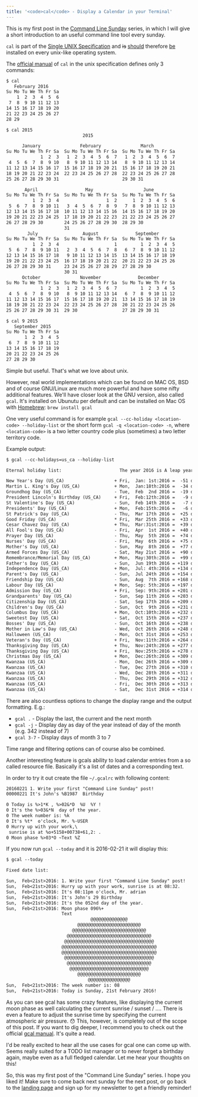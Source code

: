 ```yaml
---
title: '<code>cal</code> - Display a Calendar in your Terminal'
---
```


This is my first post in the
[Command Line Sunday](/command-line-sunday) series,
in which I will give a short introduction
to an useful command line tool every sunday.

`cal` is part of the
[Single UNIX Specification](https://en.wikipedia.org/wiki/Single_UNIX_Specification)
and <del>is</del> <ins>should</ins> therefore <ins>be</ins> installed on every
unix-like operating system.

The [official manual](http://pubs.opengroup.org/onlinepubs/9699919799/utilities/cal.html)
of `cal` in the unix specification defines only 3 commands:

```txt
$ cal
   February 2016
Su Mo Tu We Th Fr Sa
    1  2  3  4  5  6
 7  8  9 10 11 12 13
14 15 16 17 18 19 20
21 22 23 24 25 26 27
28 29
```

```txt
$ cal 2015
                             2015

      January               February               March
Su Mo Tu We Th Fr Sa  Su Mo Tu We Th Fr Sa  Su Mo Tu We Th Fr Sa
             1  2  3   1  2  3  4  5  6  7   1  2  3  4  5  6  7
 4  5  6  7  8  9 10   8  9 10 11 12 13 14   8  9 10 11 12 13 14
11 12 13 14 15 16 17  15 16 17 18 19 20 21  15 16 17 18 19 20 21
18 19 20 21 22 23 24  22 23 24 25 26 27 28  22 23 24 25 26 27 28
25 26 27 28 29 30 31                        29 30 31

       April                  May                   June
Su Mo Tu We Th Fr Sa  Su Mo Tu We Th Fr Sa  Su Mo Tu We Th Fr Sa
          1  2  3  4                  1  2      1  2  3  4  5  6
 5  6  7  8  9 10 11   3  4  5  6  7  8  9   7  8  9 10 11 12 13
12 13 14 15 16 17 18  10 11 12 13 14 15 16  14 15 16 17 18 19 20
19 20 21 22 23 24 25  17 18 19 20 21 22 23  21 22 23 24 25 26 27
26 27 28 29 30        24 25 26 27 28 29 30  28 29 30
                      31
        July                 August              September
Su Mo Tu We Th Fr Sa  Su Mo Tu We Th Fr Sa  Su Mo Tu We Th Fr Sa
          1  2  3  4                     1         1  2  3  4  5
 5  6  7  8  9 10 11   2  3  4  5  6  7  8   6  7  8  9 10 11 12
12 13 14 15 16 17 18   9 10 11 12 13 14 15  13 14 15 16 17 18 19
19 20 21 22 23 24 25  16 17 18 19 20 21 22  20 21 22 23 24 25 26
26 27 28 29 30 31     23 24 25 26 27 28 29  27 28 29 30
                      30 31
      October               November              December
Su Mo Tu We Th Fr Sa  Su Mo Tu We Th Fr Sa  Su Mo Tu We Th Fr Sa
             1  2  3   1  2  3  4  5  6  7         1  2  3  4  5
 4  5  6  7  8  9 10   8  9 10 11 12 13 14   6  7  8  9 10 11 12
11 12 13 14 15 16 17  15 16 17 18 19 20 21  13 14 15 16 17 18 19
18 19 20 21 22 23 24  22 23 24 25 26 27 28  20 21 22 23 24 25 26
25 26 27 28 29 30 31  29 30                 27 28 29 30 31
```

```txt
$ cal 9 2015
   September 2015
Su Mo Tu We Th Fr Sa
       1  2  3  4  5
 6  7  8  9 10 11 12
13 14 15 16 17 18 19
20 21 22 23 24 25 26
27 28 29 30
```

Simple but useful. That's what we love about unix.

However, real world implementations which can be found on MAC OS, BSD
and of course GNU/Linux are much more powerful and have some nifty
additional features. We'll have closer look at the GNU version,
also called `gcal`. It's installed on Ubunutu per default and can
be installed on Mac OS with [Homebrew](brew.sh): `brew install gcal`

One very useful command is for example
`gcal --cc-holiday <location-code> --holiday-list` or the short form
`gcal -q <location-code> -n`,
where `<location-code>` is a two letter country code
plus (sometimes) a two letter territory code.

Example output:

```txt
$ gcal --cc-holidays=us_ca --holiday-list

Eternal holiday list:                      The year 2016 is A leap year

New Year's Day (US_CA)                   + Fri,  Jan: 1st:2016 =  -51 days
Martin L. King's Day (US_CA)             + Mon,  Jan:18th:2016 =  -34 days
Groundhog Day (US_CA)                    - Tue,  Feb  2nd 2016 =  -19 days
President Lincoln's Birthday (US_CA)     + Fri,  Feb:12th:2016 =   -9 days
St Valentine's Day (US_CA)               - Sun,  Feb 14th 2016 =   -7 days
Presidents' Day (US_CA)                  + Mon,  Feb:15th:2016 =   -6 days
St Patrick's Day (US_CA)                 - Thu,  Mar 17th 2016 =  +25 days
Good Friday (US_CA)                      * Fri,  Mar 25th 2016 =  +33 days
Cesar Chavez Day (US_CA)                 + Thu,  Mar:31st:2016 =  +39 days
All Fool's Day (US_CA)                   - Fri,  Apr  1st 2016 =  +40 days
Prayer Day (US_CA)                       - Thu,  May  5th 2016 =  +74 days
Nurses' Day (US_CA)                      - Fri,  May  6th 2016 =  +75 days
Mother's Day (US_CA)                     - Sun,  May  8th 2016 =  +77 days
Armed Forces Day (US_CA)                 - Sat,  May 21st 2016 =  +90 days
Remembrance/Memorial Day (US_CA)         + Mon,  May:30th:2016 =  +99 days
Father's Day (US_CA)                     - Sun,  Jun 19th 2016 = +119 days
Independence Day (US_CA)                 + Mon,  Jul: 4th:2016 = +134 days
Parent's Day (US_CA)                     - Sun,  Jul 24th 2016 = +154 days
Friendship Day (US_CA)                   - Sun,  Aug  7th 2016 = +168 days
Labour Day (US_CA)                       + Mon,  Sep: 5th:2016 = +197 days
Admission Day (US_CA)                    + Fri,  Sep: 9th:2016 = +201 days
Grandparents' Day (US_CA)                - Sun,  Sep 11th 2016 = +203 days
Citizenship Day (US_CA)                  - Sat,  Sep 17th 2016 = +209 days
Children's Day (US_CA)                   - Sun,  Oct  9th 2016 = +231 days
Columbus Day (US_CA)                     + Mon,  Oct:10th:2016 = +232 days
Sweetest Day (US_CA)                     - Sat,  Oct 15th 2016 = +237 days
Bosses' Day (US_CA)                      - Sun,  Oct 16th 2016 = +238 days
Mother in Law's Day (US_CA)              - Wed,  Oct 26th 2016 = +248 days
Halloween (US_CA)                        - Mon,  Oct 31st 2016 = +253 days
Veteran's Day (US_CA)                    + Fri,  Nov:11th:2016 = +264 days
Thanksgiving Day (US_CA)                 + Thu,  Nov:24th:2016 = +277 days
Thanksgiving Day (US_CA)                 + Fri,  Nov:25th:2016 = +278 days
Christmas Day (US_CA)                    + Mon,  Dec:26th:2016 = +309 days
Kwanzaa (US_CA)                          - Mon,  Dec 26th 2016 = +309 days
Kwanzaa (US_CA)                          - Tue,  Dec 27th 2016 = +310 days
Kwanzaa (US_CA)                          - Wed,  Dec 28th 2016 = +311 days
Kwanzaa (US_CA)                          - Thu,  Dec 29th 2016 = +312 days
Kwanzaa (US_CA)                          - Fri,  Dec 30th 2016 = +313 days
Kwanzaa (US_CA)                          - Sat,  Dec 31st 2016 = +314 days
```

There are also countless options to change the display range
and the output formatting. E.g.:

- `gcal .` - Display the last, the current and the next month
- `gcal -j` - Display day as day of the year instead of day of the month
	(e.g. 342 instead of 7)
- `gcal 3-7` - Display days of month 3 to 7

Time range and filtering options can of course also be combined.

Another interesting feature is gcals ability to load calendar entries
from a so called resource file. Basically it's a list of dates and
a corresponding text.

In order to try it out create the file `~/.gcalrc` with following content:

```txt
20160221 1. Write your first "Command Line Sunday" post!
00000221 It's John's %B1987  Birthday

0 Today is %>1*K , %>02&*D  %U  %Y !
0 It's the %>03&*N  day of the year.
0 The week number is: %k
0 It's %t*  o'clock, Mr. %-USER
0 Hurry up with your work,\
 sunrise is at %o+5158+00738+61,2: .
0 Moon phase %>03*O ~Text %Z
```

If you now run `gcal --today` and it is 2016-02-21 it will display this:

```txt
$ gcal --today

Fixed date list:

Sun,  Feb<21st>2016: 1. Write your first "Command Line Sunday" post!
Sun,  Feb<21st>2016: Hurry up with your work, sunrise is at 08:32.
Sun,  Feb<21st>2016: It's 08:11pm o'clock, Mr. adrian
Sun,  Feb<21st>2016: It's John's 29 Birthday
Sun,  Feb<21st>2016: It's the 052nd day of the year.
Sun,  Feb<21st>2016: Moon phase 096%+
                     Text
                                @@@@@@@@@@@@@@
                           @@@@@@@@@@@@@@@@@@@@@@@@
                         @@@@@@@@@@@@@@@@@@@@@@@@@@@@
                       @@@@@@@@@@@@@@@@@@@@@@@@@@@@@@@@
                      @@@@@@@@@@@@@@@@@@@@@@@@@@@@@@@@@@
                     @@@@@@@@@@@@@@@@@@@@@@@@@@@@@@@@@@@@
                     @@@@@@@@@@@@@@@@@@@@@@@@@@@@@@@@@@@@
                      @@@@@@@@@@@@@@@@@@@@@@@@@@@@@@@@@@
                       @@@@@@@@@@@@@@@@@@@@@@@@@@@@@@@@
                        @@@@@@@@@@@@@@@@@@@@@@@@@@@@@@
                           @@@@@@@@@@@@@@@@@@@@@@@@
                               @@@@@@@@@@@@@@@@
Sun,  Feb<21st>2016: The week number is: 08
Sun,  Feb<21st>2016: Today is Sunday, 21st February 2016!
```

As you can see gcal has some crazy features, like displaying the current
moon phase as well calculating the current sunrise / sunset / ….
There is even a feature to adjust the sunrise time by specifying the current
atmospheric air pressure. 😯
This, however, is completely out of the scope of this post.
If you want to dig deeper, I recommend you to check out the official
[gcal manual](https://www.gnu.org/software/gcal/manual/gcal.html).
It's quite a read.

I'd be really excited to hear all the use cases for gcal one can come up with.
Seems really suited for a TODO list manager
or to never forget a birthday again, maybe even as a full fledged calendar.
Let me hear your thoughts on this!

So, this was my first post of the "Command Line Sunday" series.
I hope you liked it! Make sure to come back next sunday for the next post,
or go back to the [landing page](/) and sign up for my newsletter
to get a friendly reminder!
